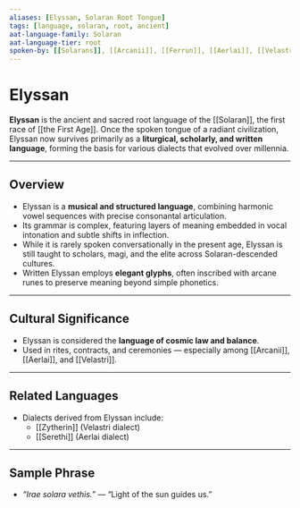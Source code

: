 ```yaml
---
aliases: [Elyssan, Solaran Root Tongue]
tags: [language, solaran, root, ancient]
aat-language-family: Solaran
aat-language-tier: root
spoken-by: [[Solarans]], [[Arcanii]], [[Ferrun]], [[Aerlai]], [[Velastri]]
---
```


# Elyssan

**Elyssan** is the ancient and sacred root language of the [[Solaran]], the first race of [[the First Age]]. Once the spoken tongue of a radiant civilization, Elyssan now survives primarily as a **liturgical, scholarly, and written language**, forming the basis for various dialects that evolved over millennia.

---

## Overview

- Elyssan is a **musical and structured language**, combining harmonic vowel sequences with precise consonantal articulation.
- Its grammar is complex, featuring layers of meaning embedded in vocal intonation and subtle shifts in inflection.
- While it is rarely spoken conversationally in the present age, Elyssan is still taught to scholars, magi, and the elite across Solaran-descended cultures.
- Written Elyssan employs **elegant glyphs**, often inscribed with arcane runes to preserve meaning beyond simple phonetics.

---

## Cultural Significance

- Elyssan is considered the **language of cosmic law and balance**.
- Used in rites, contracts, and ceremonies — especially among [[Arcanii]], [[Aerlai]], and [[Velastri]].

---

## Related Languages

- Dialects derived from Elyssan include:
  - [[Zytherin]] (Velastri dialect)
  - [[Serethi]] (Aerlai dialect)

---

## Sample Phrase

- *“Irae solara vethis.”* — “Light of the sun guides us.”
